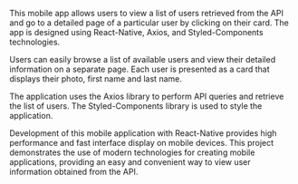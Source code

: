 This mobile app allows users to view a list of users retrieved from the API and go to a detailed page of a particular user by clicking on their card. The app is designed using React-Native, Axios, and Styled-Components technologies.

Users can easily browse a list of available users and view their detailed information on a separate page. Each user is presented as a card that displays their photo, first name and last name.

The application uses the Axios library to perform API queries and retrieve the list of users. The Styled-Components library is used to style the application.

Development of this mobile application with React-Native provides high performance and fast interface display on mobile devices. This project demonstrates the use of modern technologies for creating mobile applications, providing an easy and convenient way to view user information obtained from the API.
